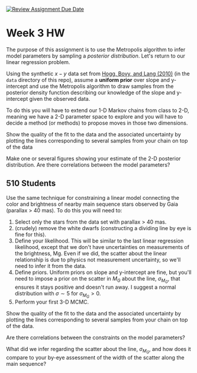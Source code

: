 [![Review Assignment Due Date](https://classroom.github.com/assets/deadline-readme-button-24ddc0f5d75046c5622901739e7c5dd533143b0c8e959d652212380cedb1ea36.svg)](https://classroom.github.com/a/rJWQnB4t)
# Week 3 HW

The purpose of this assignment is to use the Metropolis algorithm to infer model parameters by sampling a _posterior distribution_.  Let's return to our linear regression problem.

Using the synthetic $x-y$ data set from [Hogg, Bovy, and Lang (2010)](https://arxiv.org/abs/1008.4686) (in the `data` directory of this repo), assume a **uniform prior** over slope and y-intercept and use the Metropolis algorithm to draw samples from the posterior density function describing our knowledge of the slope and y-intercept given the observed data.

To do this you will have to extend our 1-D Markov chains from class to 2-D, meaning we have a 2-D parameter space to explore and you will have to decide a method (or methods) to propose moves in those two dimensions.

Show the quality of the fit to the data and the associated uncertainty by plotting the lines corresponding to several samples from your chain on top of the data

Make one or several figures showing your estimate of the 2-D posterior distribution.  Are there correlations between the model parameters?

## 510 Students

Use the same technique for constraining a linear model connecting the color and brightness of nearby main sequence stars observed by Gaia (parallax > 40 mas).  To do this you will need to:

1. Select only the stars from the data set with parallax > 40 mas.
1. (crudely) remove the white dwarfs (constructing a dividing line by eye is fine for this).
1. Define your likelihood.  This will be similar to the last linear regression likelihood, except that we don't have uncertainties on measurements of the brightness, Mg.  Even if we did, the scatter about the linear relationship is due to physics not measurement uncertainty, so we'll need to infer it from the data.
1. Define priors.  Uniform priors on slope and y-intercept are fine, but you'll need to impose a prior on the scatter in $M_G$ about the line, $\sigma_{M_G}$, that ensures it stays positive and doesn't run away.  I suggest a normal distribution with $\sigma \sim 5$ for $\sigma_{M_G} > 0$.
1. Perform your first 3-D MCMC.

Show the quality of the fit to the data and the associated uncertainty by plotting the lines corresponding to several samples from your chain on top of the data.

Are there correlations between the constraints on the model parameters?

What did we infer regarding the scatter about the line, $\sigma_{M_G}$, and how does it compare to your by-eye assessment of the width of the scatter along the main sequence?
